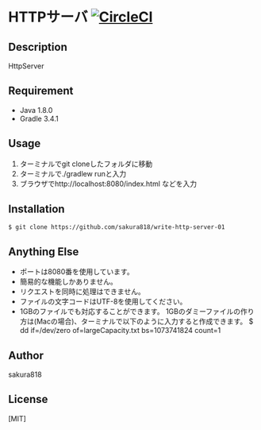 # HTTPサーバ [![CircleCI](https://circleci.com/gh/sakura818/write-http-server-01.svg?style=svg)](https://circleci.com/gh/sakura818/write-http-server-01)

## Description

HttpServer

## Requirement

- Java 1.8.0
- Gradle 3.4.1

## Usage

1. ターミナルでgit cloneしたフォルダに移動
2. ターミナルで./gradlew runと入力
3. ブラウザでhttp://localhost:8080/index.html などを入力

## Installation

    $ git clone https://github.com/sakura818/write-http-server-01

## Anything Else

- ポートは8080番を使用しています。
- 簡易的な機能しかありません。
- リクエストを同時に処理はできません。
- ファイルの文字コードはUTF-8を使用してください。
- 1GBのファイルでも対応することができます。
1GBのダミーファイルの作り方は(Macの場合)、ターミナルで以下のように入力すると作成できます。
$ dd if=/dev/zero of=largeCapacity.txt bs=1073741824 count=1

## Author

sakura818

## License

[MIT]
